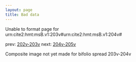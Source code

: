 ```yaml
---
layout: page
title: Bad data
---
```


Unable to format page for urn:cite2:hmt:msB.v1:203v#urn:cite2:hmt:msB.v1:204v#

prev: [202v-203v](../202v-203v/) next: [204v-205v](../204v-205v/)

Composite image not yet made for bifolio spread 203v-204v

